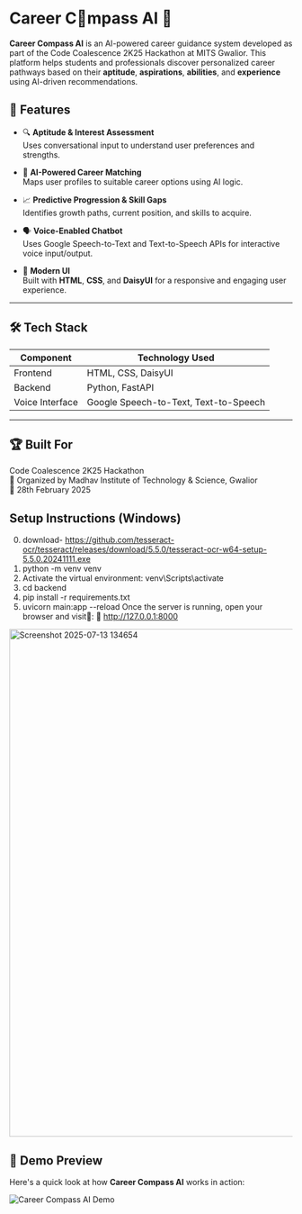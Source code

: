 # Career C🧭mpass AI 🎯

**Career Compass AI** is an AI-powered career guidance system developed as part of the Code Coalescence 2K25 Hackathon at MITS Gwalior. This platform helps students and professionals discover personalized career pathways based on their **aptitude**, **aspirations**, **abilities**, and **experience** using AI-driven recommendations.


## 🚀 Features

- 🔍 **Aptitude & Interest Assessment**  
  Uses conversational input to understand user preferences and strengths.

- 🧠 **AI-Powered Career Matching**  
  Maps user profiles to suitable career options using AI logic.

- 📈 **Predictive Progression & Skill Gaps**  
  Identifies growth paths, current position, and skills to acquire.

- 🗣️ **Voice-Enabled Chatbot**  
  Uses Google Speech-to-Text and Text-to-Speech APIs for interactive voice input/output.

- 🎨 **Modern UI**  
  Built with **HTML**, **CSS**, and **DaisyUI** for a responsive and engaging user experience.


---

## 🛠️ Tech Stack

| Component       | Technology Used                     |
|----------------|--------------------------------------|
| Frontend       | HTML, CSS, DaisyUI                   |
| Backend        | Python, FastAPI                      |
| Voice Interface| Google Speech-to-Text, Text-to-Speech|  

---
## 🏆 Built For

Code Coalescence 2K25 Hackathon  
📍 Organized by Madhav Institute of Technology & Science, Gwalior  
📅 28th February 2025



## Setup Instructions (Windows)

0. download- https://github.com/tesseract-ocr/tesseract/releases/download/5.5.0/tesseract-ocr-w64-setup-5.5.0.20241111.exe
1. python -m venv venv
2. Activate the virtual environment:
   venv\Scripts\activate
3. cd backend
4. pip install -r requirements.txt
5. uvicorn main:app --reload
Once the server is running, open your browser and visit🚀:
📍 http://127.0.0.1:8000

<img width="1885" height="902" alt="Screenshot 2025-07-13 134654" src="https://github.com/user-attachments/assets/7c89eca0-e158-473f-be37-2b175cf69f39" />

## 🎥 Demo Preview

Here's a quick look at how **Career Compass AI** works in action:

![Career Compass AI Demo](frontend/assets/demo.gif)



